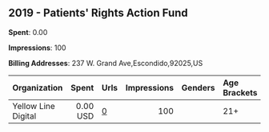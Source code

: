## 2019 - Patients' Rights Action Fund 
**Spent**: 0.00

**Impressions**: 100

**Billing Addresses**: 237 W. Grand Ave,Escondido,92025,US

|Organization|Spent|Urls|Impressions|Genders|Age Brackets|Country Codes|
|:---|---:|:---|---:|:---|:---|:---|
|Yellow Line Digital|0.00 USD|[0](https://www.snap.com/political-ads/asset/230ca0fc43bdc2b0fab2da95cae265c3154401948c339ef8b6cbe456a7794b4f?mediaType=mp4)|100||21+|united states|
